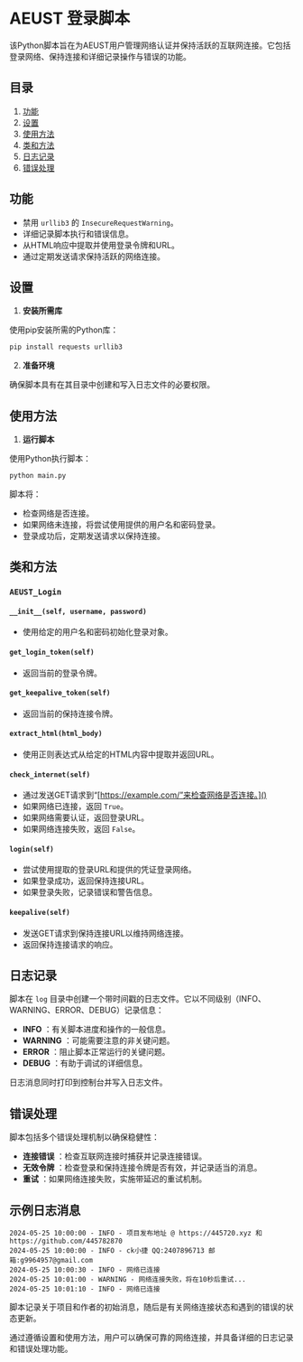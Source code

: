 # AEUST 登录脚本

该Python脚本旨在为AEUST用户管理网络认证并保持活跃的互联网连接。它包括登录网络、保持连接和详细记录操作与错误的功能。
## 目录 
1. [功能](https://chatgpt.com/c/39acb7ea-a702-4b72-922f-9afcc729ede1#%E5%8A%9F%E8%83%BD) 
2. [设置](https://chatgpt.com/c/39acb7ea-a702-4b72-922f-9afcc729ede1#%E8%AE%BE%E7%BD%AE) 
3. [使用方法](https://chatgpt.com/c/39acb7ea-a702-4b72-922f-9afcc729ede1#%E4%BD%BF%E7%94%A8%E6%96%B9%E6%B3%95) 
4. [类和方法](https://chatgpt.com/c/39acb7ea-a702-4b72-922f-9afcc729ede1#%E7%B1%BB%E5%92%8C%E6%96%B9%E6%B3%95) 
5. [日志记录](https://chatgpt.com/c/39acb7ea-a702-4b72-922f-9afcc729ede1#%E6%97%A5%E5%BF%97%E8%AE%B0%E5%BD%95) 
6. [错误处理](https://chatgpt.com/c/39acb7ea-a702-4b72-922f-9afcc729ede1#%E9%94%99%E8%AF%AF%E5%A4%84%E7%90%86)
## 功能 
- 禁用 `urllib3` 的 `InsecureRequestWarning`。
- 详细记录脚本执行和错误信息。
- 从HTML响应中提取并使用登录令牌和URL。
- 通过定期发送请求保持活跃的网络连接。
## 设置 
1. **安装所需库** 

使用pip安装所需的Python库：

```sh
pip install requests urllib3
``` 
2. **准备环境** 

确保脚本具有在其目录中创建和写入日志文件的必要权限。
## 使用方法 
1. **运行脚本** 

使用Python执行脚本：

```sh
python main.py
```



脚本将：
- 检查网络是否连接。
- 如果网络未连接，将尝试使用提供的用户名和密码登录。
- 登录成功后，定期发送请求以保持连接。
## 类和方法
### `AEUST_Login`
#### `__init__(self, username, password)`
- 使用给定的用户名和密码初始化登录对象。
#### `get_login_token(self)`
- 返回当前的登录令牌。
#### `get_keepalive_token(self)`
- 返回当前的保持连接令牌。
#### `extract_html(html_body)`
- 使用正则表达式从给定的HTML内容中提取并返回URL。
#### `check_internet(self)` 
- 通过发送GET请求到“[https://example.com/”来检查网络是否连接。]() 
- 如果网络已连接，返回 `True`。
- 如果网络需要认证，返回登录URL。 
- 如果网络连接失败，返回 `False`。
#### `login(self)`
- 尝试使用提取的登录URL和提供的凭证登录网络。
- 如果登录成功，返回保持连接URL。
- 如果登录失败，记录错误和警告信息。
#### `keepalive(self)`
- 发送GET请求到保持连接URL以维持网络连接。
- 返回保持连接请求的响应。
## 日志记录

脚本在 `log` 目录中创建一个带时间戳的日志文件。它以不同级别（INFO、WARNING、ERROR、DEBUG）记录信息： 
- **INFO** ：有关脚本进度和操作的一般信息。 
- **WARNING** ：可能需要注意的非关键问题。 
- **ERROR** ：阻止脚本正常运行的关键问题。 
- **DEBUG** ：有助于调试的详细信息。

日志消息同时打印到控制台并写入日志文件。
## 错误处理

脚本包括多个错误处理机制以确保稳健性： 
- **连接错误** ：检查互联网连接时捕获并记录连接错误。 
- **无效令牌** ：检查登录和保持连接令牌是否有效，并记录适当的消息。 
- **重试** ：如果网络连接失败，实施带延迟的重试机制。
## 示例日志消息

```plaintext
2024-05-25 10:00:00 - INFO - 项目发布地址 @ https://445720.xyz 和 https://github.com/445782870
2024-05-25 10:00:00 - INFO - ck小捷 QQ:2407896713 邮箱:g9964957@gmail.com
2024-05-25 10:00:30 - INFO - 网络已连接
2024-05-25 10:01:00 - WARNING - 网络连接失败，将在10秒后重试...
2024-05-25 10:01:10 - INFO - 网络已连接
```



脚本记录关于项目和作者的初始消息，随后是有关网络连接状态和遇到的错误的状态更新。

通过遵循设置和使用方法，用户可以确保可靠的网络连接，并具备详细的日志记录和错误处理功能。
